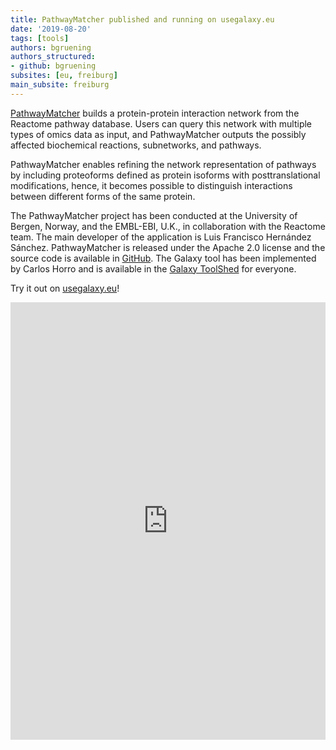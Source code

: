 ```yaml
---
title: PathwayMatcher published and running on usegalaxy.eu
date: '2019-08-20'
tags: [tools]
authors: bgruening
authors_structured:
- github: bgruening
subsites: [eu, freiburg]
main_subsite: freiburg
---
```


[PathwayMatcher](https://doi.org/10.1093/gigascience/giz088) builds a protein-protein interaction network from the Reactome pathway database.
Users can query this network with multiple types of omics data as input, and PathwayMatcher outputs the possibly affected
biochemical reactions, subnetworks, and pathways.

PathwayMatcher enables refining the network representation of pathways by including proteoforms defined as
protein isoforms with posttranslational modifications, hence, it becomes possible to distinguish interactions between different forms of the same protein.

The PathwayMatcher project has been conducted at the University of Bergen, Norway, and the EMBL-EBI, U.K.,
in collaboration with the Reactome team.
The main developer of the application is Luis Francisco Hernández Sánchez. PathwayMatcher is released under the Apache 2.0 license and the source code
is available in [GitHub](https://github.com/PathwayAnalysisPlatform/PathwayMatcher).
The Galaxy tool has been implemented by Carlos Horro and is available in the 
[Galaxy ToolShed](https://toolshed.g2.bx.psu.edu/view/galaxyp/reactome_pathwaymatcher/a2ab72e994dc) for everyone.

Try it out on [usegalaxy.eu](https://usegalaxy.eu/?tool_id=toolshed.g2.bx.psu.edu%2Frepos%2Fgalaxyp%2Freactome_pathwaymatcher%2Freactome_pathwaymatcher)!

<embed src="https://academic.oup.com/gigascience/article-pdf/8/8/giz088/29020604/giz088.pdf" width="100%" height="700" type='application/pdf'>


